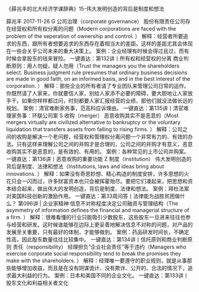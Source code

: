 《薛兆丰的北大经济学课辞典》15-伟大发明创造的背后是制度和想法


薛兆丰
2017-11-26
G
公司治理（corporate governance）
股份有限责任公司存在经营权和所有权分离的问题（Modern corporations are faced with the problem of the seperation of ownership and control. ）
 解释：经营者所要追求的东西，跟所有者想要追求的东西存在着相当大的差距。这样的差距尤其会体现在一些会关乎公司未来的重大决策上。 案例：企业经理有时候会得过且过，而有时候会拿股东的钱来冒险。 一键直达：第132讲丨所有权和经营权的分离
商业判断原则：用人勿疑，疑人勿用（Trust the managers you the shareholders select. Business judgment rule presumes that ordinary business decisions are made in good faith, on an informed basis, and in the best interest of the corporation. ）
 解释：那些企业的所有者请了专业团队来管理公司日常的运作。你既然请了人家来，你就要信人家，别给人家添不必要的障碍，要大胆地让人家放手干。如果你样样都过问，时刻都要人家汇报经营的业绩，那他们就没法做长远的规划。 案例：清官难断家务事，范高科应诉理由。 一键直达：第135讲丨清官难理家务事：环联公司案
S
收购（merger）
恶意收购其实不是恶意的（Most mergers virtually are civilized alternative to bankruptcy or the voluntary liquidation that transfers assets from falling to rising firms. ）
 解释：公司之间的收购是解决一个老问题，经营权和管理权分离问题一个非常有力的、有效的办法。只有这样来理解公司之间的并购才是合理的，公司之间的并购才有意义，恶意收购其实不是恶意的，是有效的、有用的。 案例：各种常见的上市公司并购案。 一键直达：第136讲丨恶意收购的重要功能
Z
制度（institution）
伟大发明创造的背后是制度、法律和想法（Institutions, laws and ideas bring about innovations. ）
 解释：如果没有奇思妙想、精心构造的制度安排，许多思想的火花只会一闪而过，许多财富资本也只会被挥霍殆尽。要把它们凑起来，把思想和资本结合起来，做出伟大的发明创造，背后是制度、法律和想法。 案例：拜杜法案对美国科技创新的激励作用。 一键直达：第33周问答丨法律能为战胜贫困做什么？ 第096讲 | 企业家精神
信息不对称程度决定公司融资与管理结构（The asymmetry of information defines the financial and managerial structure of a firm. ）
 解释：很难看懂的行业只能吸引少数股东，这些股东一旦进来往往也参与经营和研发。这时候谁能够在边际上更妥善地解决信息不对称的问题，对产品的发展至关重要，只有最好的体制，才能够做到。 案例：药品研发时间长，不确定性高，因此股东数量往往比较集中。 一键直达：第134讲丨信托原则和商业判断原则
责任（responsibility）
经理担负“企业社会责任”等于违约（Managers who exercise corporate social responsibility tend to break the promises they make with the shareholders. ）
 解释：经理唯一要遵守的职业规则，就是从事那些能够增加收益，而且是在没有阴谋诡计、没有欺诈、公开的、合法的情况下，追求最大利益的行为。 案例：日本和美国不同的企业文化。 一键直达：第133讲丨股东文化和利益相关者文化